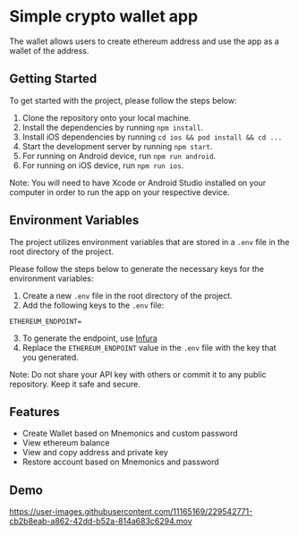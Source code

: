 # Simple crypto wallet app

The wallet allows users to create ethereum address and use the app as a wallet of the address.

## Getting Started

To get started with the project, please follow the steps below:

1. Clone the repository onto your local machine.
2. Install the dependencies by running `npm install`.
3. Install iOS dependencies by running `cd ios && pod install && cd ...`
4. Start the development server by running `npm start`.
5. For running on Android device, run `npm run android`.
6. For running on iOS device, run `npm run ios`.

Note: You will need to have Xcode or Android Studio installed on your computer in order to run the app on your respective device.

## Environment Variables

The project utilizes environment variables that are stored in a `.env` file in the root directory of the project.

Please follow the steps below to generate the necessary keys for the environment variables:

1. Create a new `.env` file in the root directory of the project.
2. Add the following keys to the `.env` file:

```
ETHEREUM_ENDPOINT=
```

3. To generate the endpoint, use [Infura](https://docs.infura.io/infura/getting-started)
4. Replace the `ETHEREUM_ENDPOINT` value in the `.env` file with the key that you generated.

Note: Do not share your API key with others or commit it to any public repository. Keep it safe and secure.

## Features

- Create Wallet based on Mnemonics and custom password
- View ethereum balance
- View and copy address and private key
- Restore account based on Mnemonics and password

## Demo

https://user-images.githubusercontent.com/11165169/229542771-cb2b8eab-a862-42dd-b52a-814a683c6294.mov

